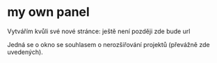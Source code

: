# my own panel
Vytvářím kvůli své nové stránce: ještě není později zde bude url

Jedná se o okno se souhlasem o nerozšiřování projektů (převážně zde uvedených).
